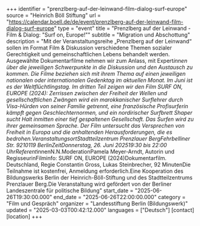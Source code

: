 +++
identifier = "prenzlberg-auf-der-leinwand-film-dialog-surf-europe"
source = "Heinrich Böll Stiftung"
url = "https://calendar.boell.de/de/event/prenzlberg-auf-der-leinwand-film-dialog-surf-europe"
type = "event"
title = "Prenzlberg auf der Leinwand - Film & Dialog: "Surf on, Europe!""
subtitle = "Migration und Abschottung"
description = "Mit der Veranstaltungsreihe „Prenzlberg auf der Leinwand“ sollen im Format Film & Diskussion verschiedene Themen sozialer Gerechtigkeit und gemeinschaftlichen Lebens behandelt werden. Ausgewählte Dokumentarfilme nehmen wir zum Anlass, mit Expert*innen über die jeweiligen Schwerpunkte in die Diskussion und den Austausch zu kommen. Die Filme beziehen sich mit ihrem Thema auf einen jeweiligen nationalen oder internationalen Gedenktag im aktuellen Monat. Im Juni ist es der Weltflüchtlingstag. Im dritten  Teil zeigen wir den Film SURF ON, EUROPE (2024):  Zerrissen zwischen der Freiheit der Wellen und gesellschaftlichen Zwängen wird ein marokkanischer Surflehrer durch Visa-Hürden von seiner Familie getrennt, eine französische Profisurferin kämpft gegen Geschlechternormen, und ein nordirischer Surfbrett Shaper sucht Halt inmitten einer tief gespaltenen Gesellschaft. Das Surfen wird zu ihrer gemeinsamen Sprache. Der Film untersucht das Versprechen von Freiheit in Europa und die anhaltenden Herausforderungen, die es bedrohen.VeranstaltungsortStadtteilzentrum Prenzlauer BergFehrbelliner Str. 9210119 BerlinZeitDonnerstag, 26. Juni 202519:30 bis 22:00 UhrReferent*innenN.N.ModerationPamela Meyer-Arndt, Autorin und RegisseurinFilminfo: SURF ON, EUROPE (2024)Dokumentarfilm. Deutschland, Regie Constantin Gross, Lukas Steinbrecher, 92 MinutenDie Teilnahme ist kostenfrei, Anmeldung erforderlich.Eine Kooperation des Bildungswerks Berlin der Heinrich-Böll-Stiftung und des Stadtteilzentrums Prenzlauer Berg.Die Veranstaltung wird gefördert von der Berliner Landeszentrale für politische Bildung"
start_date = "2025-06-26T19:30:00.000"
end_date = "2025-06-26T22:00:00.000"
category = "Film und Gespräch"
organizer = "Landesstiftung Berlin (Bildungswerk)"
updated = "2025-03-03T00:42:12.000"
languages = ["Deutsch"]
[contact]
[location]
+++